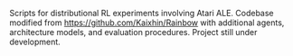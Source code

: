 Scripts for distributional RL experiments involving Atari ALE. Codebase modified from https://github.com/Kaixhin/Rainbow with additional agents, architecture models, and evaluation procedures. Project still under development.
